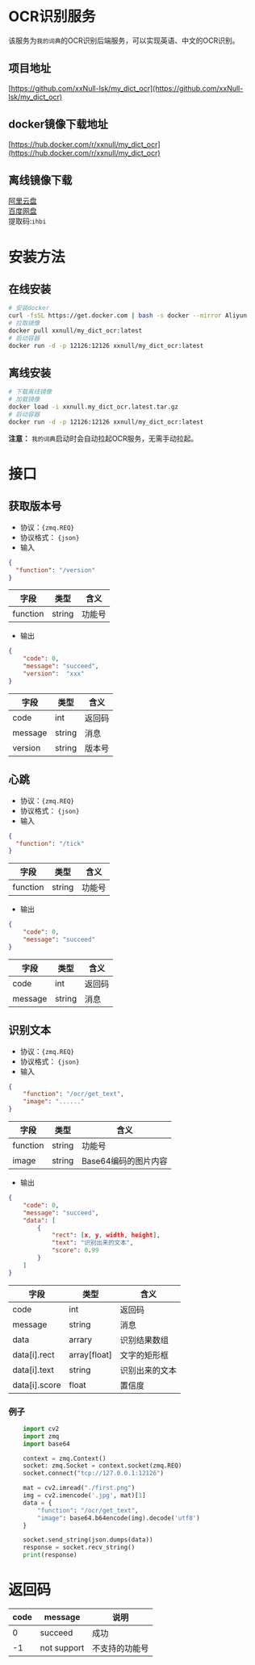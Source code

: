 # OCR识别服务

该服务为`我的词典`的OCR识别后端服务，可以实现英语、中文的OCR识别。
## 项目地址
[https://github.com/xxNull-lsk/my_dict_ocr](https://github.com/xxNull-lsk/my_dict_ocr)

## docker镜像下载地址
[https://hub.docker.com/r/xxnull/my_dict_ocr](https://hub.docker.com/r/xxnull/my_dict_ocr)

## 离线镜像下载
[阿里云盘](https://www.aliyundrive.com/s/UeiT3bvffs1)  
[百度网盘](https://pan.baidu.com/s/1jYhvQNSqF-ghJbeeA0MSuw)  
    提取码:`ihbi`

# 安装方法
## 在线安装
```bash
# 安装docker
curl -fsSL https://get.docker.com | bash -s docker --mirror Aliyun
# 拉取镜像
docker pull xxnull/my_dict_ocr:latest
# 启动容器
docker run -d -p 12126:12126 xxnull/my_dict_ocr:latest
```

## 离线安装
```bash
# 下载离线镜像
# 加载镜像
docker load -i xxnull.my_dict_ocr.latest.tar.gz
# 启动容器
docker run -d -p 12126:12126 xxnull/my_dict_ocr:latest
```

**注意：**
`我的词典`启动时会自动拉起OCR服务，无需手动拉起。

# 接口

## 获取版本号

- 协议：`{zmq.REQ}`
- 协议格式： `{json}`
- 输入
```json
{
  "function": "/version"
}
```

| 字段  |  类型 | 含义 |
| ------------ | ------------ | ------ |
|  function |  string | 功能号 |


- 输出
```json
{
    "code": 0,
    "message": "succeed",
    "version":  "xxx"
}
```

| 字段  |  类型 | 含义 |
| ------------ | ------------ | ------ |
| code  |  int | 返回码  |
|  message | string  |  消息 |
|  version | string  |  版本号 |



## 心跳

- 协议：`{zmq.REQ}`
- 协议格式： `{json}`
- 输入
```json
{
  "function": "/tick"
}
```

| 字段  |  类型 | 含义 |
| ------------ | ------------ | ------ |
|  function |  string | 功能号 |


- 输出
```json
{
    "code": 0,
    "message": "succeed"
}
```

| 字段  |  类型 | 含义 |
| ------------ | ------------ | ------ |
| code  |  int | 返回码  |
|  message | string  |  消息 |



## 识别文本

- 协议：`{zmq.REQ}`
- 协议格式： `{json}`
- 输入
```json
{
    "function": "/ocr/get_text",
    "image": "......"
}
```

| 字段  |  类型 | 含义 |
| ------------ | ------------ | ------ |
|  function |  string | 功能号 |
|  image |  string | Base64编码的图片内容 |


- 输出
```json
{
    "code": 0,
    "message": "succeed",
    "data": [
        {
            "rect": [x, y, width, height],
            "text": "识别出来的文本",
            "score": 0.99
        }
    ]
}
```

| 字段  |  类型 | 含义 |
| ------------ | ------------ | ------ |
| code  |  int | 返回码  |
|  message | string  |  消息 |
|  data | arrary  |  识别结果数组 |
|  data[i].rect | array[float]  |  文字的矩形框 |
|  data[i].text | string  |  识别出来的文本 |
|  data[i].score | float  |  置信度 |

### 例子
```python
    import cv2
    import zmq
    import base64

    context = zmq.Context()
    socket: zmq.Socket = context.socket(zmq.REQ)
    socket.connect("tcp://127.0.0.1:12126")

    mat = cv2.imread("./first.png")
    img = cv2.imencode('.jpg', mat)[1]
    data = {
        "function": "/ocr/get_text",
        "image": base64.b64encode(img).decode('utf8')
    }

    socket.send_string(json.dumps(data))
    response = socket.recv_string()
    print(response)
```

# 返回码


| code |  message | 说明 |
| ------------ | ------------ | ------ |
| 0  |  succeed | 成功  |
| -1  |  not support | 不支持的功能号  |

